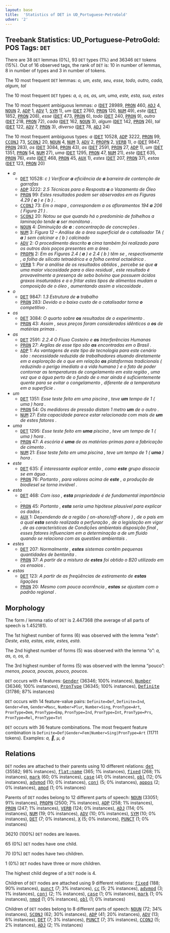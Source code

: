 ```yaml
---
layout: base
title:  'Statistics of DET in UD_Portuguese-PetroGold'
udver: '2'
---
```


## Treebank Statistics: UD_Portuguese-PetroGold: POS Tags: `DET`

There are 38 `DET` lemmas (0%), 93 `DET` types (1%) and 36346 `DET` tokens (15%).
Out of 16 observed tags, the rank of `DET` is: 10 in number of lemmas, 8 in number of types and 3 in number of tokens.

The 10 most frequent `DET` lemmas: <em>o, um, este, seu, esse, todo, outro, cada, algum, tal</em>

The 10 most frequent `DET` types:  <em>a, o, os, as, um, uma, este, esta, sua, estes</em>

The 10 most frequent ambiguous lemmas: <em>o</em> (<tt><a href="pt_petrogold-pos-DET.html">DET</a></tt> 28989, <tt><a href="pt_petrogold-pos-PRON.html">PRON</a></tt> 460, <tt><a href="pt_petrogold-pos-ADJ.html">ADJ</a></tt> 4, <tt><a href="pt_petrogold-pos-NOUN.html">NOUN</a></tt> 2, <tt><a href="pt_petrogold-pos-ADP.html">ADP</a></tt> 1, <tt><a href="pt_petrogold-pos-ADV.html">ADV</a></tt> 1, <tt><a href="pt_petrogold-pos-SYM.html">SYM</a></tt> 1), <em>um</em> (<tt><a href="pt_petrogold-pos-DET.html">DET</a></tt> 2760, <tt><a href="pt_petrogold-pos-PRON.html">PRON</a></tt> 120, <tt><a href="pt_petrogold-pos-NUM.html">NUM</a></tt> 49), <em>este</em> (<tt><a href="pt_petrogold-pos-DET.html">DET</a></tt> 1852, <tt><a href="pt_petrogold-pos-PRON.html">PRON</a></tt> 208), <em>esse</em> (<tt><a href="pt_petrogold-pos-DET.html">DET</a></tt> 473, <tt><a href="pt_petrogold-pos-PRON.html">PRON</a></tt> 6), <em>todo</em> (<tt><a href="pt_petrogold-pos-DET.html">DET</a></tt> 240, <tt><a href="pt_petrogold-pos-PRON.html">PRON</a></tt> 9), <em>outro</em> (<tt><a href="pt_petrogold-pos-DET.html">DET</a></tt> 218, <tt><a href="pt_petrogold-pos-PRON.html">PRON</a></tt> 72), <em>cada</em> (<tt><a href="pt_petrogold-pos-DET.html">DET</a></tt> 162, <tt><a href="pt_petrogold-pos-NOUN.html">NOUN</a></tt> 3), <em>algum</em> (<tt><a href="pt_petrogold-pos-DET.html">DET</a></tt> 142, <tt><a href="pt_petrogold-pos-PRON.html">PRON</a></tt> 26), <em>tal</em> (<tt><a href="pt_petrogold-pos-DET.html">DET</a></tt> 122, <tt><a href="pt_petrogold-pos-ADV.html">ADV</a></tt> 7, <tt><a href="pt_petrogold-pos-PRON.html">PRON</a></tt> 3), <em>diverso</em> (<tt><a href="pt_petrogold-pos-DET.html">DET</a></tt> 78, <tt><a href="pt_petrogold-pos-ADJ.html">ADJ</a></tt> 24)

The 10 most frequent ambiguous types:  <em>a</em> (<tt><a href="pt_petrogold-pos-DET.html">DET</a></tt> 10528, <tt><a href="pt_petrogold-pos-ADP.html">ADP</a></tt> 3222, <tt><a href="pt_petrogold-pos-PRON.html">PRON</a></tt> 99, <tt><a href="pt_petrogold-pos-CCONJ.html">CCONJ</a></tt> 73, <tt><a href="pt_petrogold-pos-SCONJ.html">SCONJ</a></tt> 20, <tt><a href="pt_petrogold-pos-NOUN.html">NOUN</a></tt> 4, <tt><a href="pt_petrogold-pos-NUM.html">NUM</a></tt> 3, <tt><a href="pt_petrogold-pos-ADV.html">ADV</a></tt> 2, <tt><a href="pt_petrogold-pos-PROPN.html">PROPN</a></tt> 2, <tt><a href="pt_petrogold-pos-VERB.html">VERB</a></tt> 1), <em>o</em> (<tt><a href="pt_petrogold-pos-DET.html">DET</a></tt> 9847, <tt><a href="pt_petrogold-pos-PRON.html">PRON</a></tt> 283), <em>os</em> (<tt><a href="pt_petrogold-pos-DET.html">DET</a></tt> 3084, <tt><a href="pt_petrogold-pos-PRON.html">PRON</a></tt> 43), <em>as</em> (<tt><a href="pt_petrogold-pos-DET.html">DET</a></tt> 2591, <tt><a href="pt_petrogold-pos-PRON.html">PRON</a></tt> 27, <tt><a href="pt_petrogold-pos-ADP.html">ADP</a></tt> 1), <em>um</em> (<tt><a href="pt_petrogold-pos-DET.html">DET</a></tt> 1351, <tt><a href="pt_petrogold-pos-PRON.html">PRON</a></tt> 54, <tt><a href="pt_petrogold-pos-NUM.html">NUM</a></tt> 27), <em>uma</em> (<tt><a href="pt_petrogold-pos-DET.html">DET</a></tt> 1295, <tt><a href="pt_petrogold-pos-PRON.html">PRON</a></tt> 47, <tt><a href="pt_petrogold-pos-NUM.html">NUM</a></tt> 21), <em>este</em> (<tt><a href="pt_petrogold-pos-DET.html">DET</a></tt> 635, <tt><a href="pt_petrogold-pos-PRON.html">PRON</a></tt> 76), <em>esta</em> (<tt><a href="pt_petrogold-pos-DET.html">DET</a></tt> 468, <tt><a href="pt_petrogold-pos-PRON.html">PRON</a></tt> 45, <tt><a href="pt_petrogold-pos-AUX.html">AUX</a></tt> 1), <em>estes</em> (<tt><a href="pt_petrogold-pos-DET.html">DET</a></tt> 207, <tt><a href="pt_petrogold-pos-PRON.html">PRON</a></tt> 37), <em>estas</em> (<tt><a href="pt_petrogold-pos-DET.html">DET</a></tt> 123, <tt><a href="pt_petrogold-pos-PRON.html">PRON</a></tt> 20)


* <em>a</em>
  * <tt><a href="pt_petrogold-pos-DET.html">DET</a></tt> 10528: <em>c ) Verificar <b>a</b> eficiência de <b>a</b> barreira de contenção de garrafas</em>
  * <tt><a href="pt_petrogold-pos-ADP.html">ADP</a></tt> 3222: <em>2.5 Técnicas para a Resposta <b>a</b> o Vazamento de Óleo</em>
  * <tt><a href="pt_petrogold-pos-PRON.html">PRON</a></tt> 99: <em>Estes resultados podem ser observados em as Figuras 4.29 ( <b>a</b> ) e ( b ) .</em>
  * <tt><a href="pt_petrogold-pos-CCONJ.html">CCONJ</a></tt> 73: <em>Em o mapa , correspondem a os afloramentos 194 <b>a</b> 206 ( Figura 21 ) .</em>
  * <tt><a href="pt_petrogold-pos-SCONJ.html">SCONJ</a></tt> 20: <em>Notou se que quando há o predomínio de folhelhos a laminação tende <b>a</b> ser monótona .</em>
  * <tt><a href="pt_petrogold-pos-NOUN.html">NOUN</a></tt> 4: <em>Diminuição de <b>a</b> : concentração de concreções .</em>
  * <tt><a href="pt_petrogold-pos-NUM.html">NUM</a></tt> 3: <em>Figura 12 – Análise de a área superficial de o catalisador TA ( <b>a</b> ) sem calcinar e ( b ) calcinado</em>
  * <tt><a href="pt_petrogold-pos-ADV.html">ADV</a></tt> 2: <em>O procedimento descrito <b>a</b> cima também foi realizado para os outros dois poços presentes em a área .</em>
  * <tt><a href="pt_petrogold-pos-PROPN.html">PROPN</a></tt> 2: <em>Em as Figuras 2.4 ( <b>a</b> ) e 2.4 ( b ) têm se , respectivamente , a folha de silicato tetraédrica e a folha central octaédrica .</em>
  * <tt><a href="pt_petrogold-pos-VERB.html">VERB</a></tt> 1: <em>Por a análise de os resultados obtidos , percebe se que <b>a</b> uma maior viscosidade para o óleo residual , este resultado é provavelmente a presença de sebo bolvino que possuem ácidos graxos insaturados e a o fritar estes tipos de alimentos mudam a composição de o óleo , aumentando assim a viscosidade .</em>
* <em>o</em>
  * <tt><a href="pt_petrogold-pos-DET.html">DET</a></tt> 9847: <em>1.3 Estrutura de <b>o</b> trabalho</em>
  * <tt><a href="pt_petrogold-pos-PRON.html">PRON</a></tt> 283: <em>Devido a o baixo custo de o catalisador torna <b>o</b> competitivo .</em>
* <em>os</em>
  * <tt><a href="pt_petrogold-pos-DET.html">DET</a></tt> 3084: <em>O quarto sobre <b>os</b> resultados de o experimento .</em>
  * <tt><a href="pt_petrogold-pos-PRON.html">PRON</a></tt> 43: <em>Assim , seus preços foram considerados idênticos a <b>os</b> de matérias primas .</em>
* <em>as</em>
  * <tt><a href="pt_petrogold-pos-DET.html">DET</a></tt> 2591: <em>2.2.4 O Fluxo Costeiro e <b>as</b> Interferências Humanas</em>
  * <tt><a href="pt_petrogold-pos-PRON.html">PRON</a></tt> 27: <em>Argilas de esse tipo são <b>as</b> encontradas em o Brasil .</em>
  * <tt><a href="pt_petrogold-pos-ADP.html">ADP</a></tt> 1: <em>As vantagens de este tipo de tecnologia para este cenário são : necessidade reduzida de trabalhadores atuando diretamente em a exploração de o que em relação <b>as</b> plataformas tradicionais ( reduzindo o perigo imediato a a vida humana ) e o fato de poder contornar as temperaturas de congelamento em esta região , uma vez que a água perto de o fundo de o mar ainda é suficientemente quente para se evitar o congelamento , diferente de a temperatura em a superfície .</em>
* <em>um</em>
  * <tt><a href="pt_petrogold-pos-DET.html">DET</a></tt> 1351: <em>Esse teste feito em uma piscina , teve <b>um</b> tempo de 1 ( uma ) hora .</em>
  * <tt><a href="pt_petrogold-pos-PRON.html">PRON</a></tt> 54: <em>Os medidores de pressão distam 1 metro <b>um</b> de o outro .</em>
  * <tt><a href="pt_petrogold-pos-NUM.html">NUM</a></tt> 27: <em>Esta capacidade parece estar relacionada com mais de <b>um</b> de estes fatores .</em>
* <em>uma</em>
  * <tt><a href="pt_petrogold-pos-DET.html">DET</a></tt> 1295: <em>Esse teste feito em <b>uma</b> piscina , teve um tempo de 1 ( uma ) hora .</em>
  * <tt><a href="pt_petrogold-pos-PRON.html">PRON</a></tt> 47: <em>A escória é <b>uma</b> de as matérias-primas para a fabricação de cimento .</em>
  * <tt><a href="pt_petrogold-pos-NUM.html">NUM</a></tt> 21: <em>Esse teste feito em uma piscina , teve um tempo de 1 ( <b>uma</b> ) hora .</em>
* <em>este</em>
  * <tt><a href="pt_petrogold-pos-DET.html">DET</a></tt> 635: <em>É interessante explicar então , como <b>este</b> grupo dissocia se em água .</em>
  * <tt><a href="pt_petrogold-pos-PRON.html">PRON</a></tt> 76: <em>Portanto , para valores acima de <b>este</b> , a produção de biodiesel se torna inviável .</em>
* <em>esta</em>
  * <tt><a href="pt_petrogold-pos-DET.html">DET</a></tt> 468: <em>Com isso , <b>esta</b> propriedade é de fundamental importância .</em>
  * <tt><a href="pt_petrogold-pos-PRON.html">PRON</a></tt> 45: <em>Portanto , <b>esta</b> seria uma hipótese plausível para explicar os dados .</em>
  * <tt><a href="pt_petrogold-pos-AUX.html">AUX</a></tt> 1: <em>Dependendo de a região ( on-shore/off-shore ) , de o país em a qual <b>esta</b> sendo realizada a perfuração , de a legislação em vigor , de as características de Condições ambientais disposição final , esses fatores influenciam em a determinação a de um fluido quando se relaciona com as questões ambientais .</em>
* <em>estes</em>
  * <tt><a href="pt_petrogold-pos-DET.html">DET</a></tt> 207: <em>Normalmente , <b>estes</b> sistemas contêm pequenas quantidades de bentonita .</em>
  * <tt><a href="pt_petrogold-pos-PRON.html">PRON</a></tt> 37: <em>A partir de a mistura de <b>estes</b> foi obtido o B20 utilizado em os ensaios .</em>
* <em>estas</em>
  * <tt><a href="pt_petrogold-pos-DET.html">DET</a></tt> 123: <em>A partir de as freqüências de estiramento de <b>estas</b> ligações</em>
  * <tt><a href="pt_petrogold-pos-PRON.html">PRON</a></tt> 20: <em>Mesmo com pouca ocorrência , <b>estas</b> se ajustam com o padrão regional .</em>

## Morphology

The form / lemma ratio of `DET` is 2.447368 (the average of all parts of speech is 1.452181).

The 1st highest number of forms (6) was observed with the lemma “este”: <em>Deste, esta, estas, este, estes, está</em>.

The 2nd highest number of forms (5) was observed with the lemma “o”: <em>a, as, o, os, á</em>.

The 3rd highest number of forms (5) was observed with the lemma “pouco”: <em>menos, pouca, poucas, pouco, poucos</em>.

`DET` occurs with 4 features: <tt><a href="pt_petrogold-feat-Gender.html">Gender</a></tt> (36346; 100% instances), <tt><a href="pt_petrogold-feat-Number.html">Number</a></tt> (36346; 100% instances), <tt><a href="pt_petrogold-feat-PronType.html">PronType</a></tt> (36345; 100% instances), <tt><a href="pt_petrogold-feat-Definite.html">Definite</a></tt> (31786; 87% instances)

`DET` occurs with 14 feature-value pairs: `Definite=Def`, `Definite=Ind`, `Gender=Fem`, `Gender=Masc`, `Number=Plur`, `Number=Sing`, `PronType=Art`, `PronType=Dem`, `PronType=Emp`, `PronType=Ind`, `PronType=Int`, `PronType=Prs`, `PronType=Rel`, `PronType=Tot`

`DET` occurs with 36 feature combinations.
The most frequent feature combination is `Definite=Def|Gender=Fem|Number=Sing|PronType=Art` (11711 tokens).
Examples: <em>a, , µ, á</em>


## Relations

`DET` nodes are attached to their parents using 10 different relations: <tt><a href="pt_petrogold-dep-det.html">det</a></tt> (35582; 98% instances), <tt><a href="pt_petrogold-dep-flat-name.html">flat:name</a></tt> (365; 1% instances), <tt><a href="pt_petrogold-dep-fixed.html">fixed</a></tt> (268; 1% instances), <tt><a href="pt_petrogold-dep-mark.html">mark</a></tt> (60; 0% instances), <tt><a href="pt_petrogold-dep-case.html">case</a></tt> (41; 0% instances), <tt><a href="pt_petrogold-dep-obl.html">obl</a></tt> (12; 0% instances), <tt><a href="pt_petrogold-dep-advmod.html">advmod</a></tt> (10; 0% instances), <tt><a href="pt_petrogold-dep-conj.html">conj</a></tt> (5; 0% instances), <tt><a href="pt_petrogold-dep-appos.html">appos</a></tt> (2; 0% instances), <tt><a href="pt_petrogold-dep-amod.html">amod</a></tt> (1; 0% instances)

Parents of `DET` nodes belong to 12 different parts of speech: <tt><a href="pt_petrogold-pos-NOUN.html">NOUN</a></tt> (33051; 91% instances), <tt><a href="pt_petrogold-pos-PROPN.html">PROPN</a></tt> (2500; 7% instances), <tt><a href="pt_petrogold-pos-ADP.html">ADP</a></tt> (258; 1% instances), <tt><a href="pt_petrogold-pos-PRON.html">PRON</a></tt> (247; 1% instances), <tt><a href="pt_petrogold-pos-VERB.html">VERB</a></tt> (124; 0% instances), <tt><a href="pt_petrogold-pos-ADJ.html">ADJ</a></tt> (114; 0% instances), <tt><a href="pt_petrogold-pos-NUM.html">NUM</a></tt> (19; 0% instances), <tt><a href="pt_petrogold-pos-ADV.html">ADV</a></tt> (10; 0% instances), <tt><a href="pt_petrogold-pos-SYM.html">SYM</a></tt> (10; 0% instances), <tt><a href="pt_petrogold-pos-DET.html">DET</a></tt> (7; 0% instances), <tt><a href="pt_petrogold-pos-X.html">X</a></tt> (5; 0% instances), <tt><a href="pt_petrogold-pos-PUNCT.html">PUNCT</a></tt> (1; 0% instances)

36210 (100%) `DET` nodes are leaves.

65 (0%) `DET` nodes have one child.

70 (0%) `DET` nodes have two children.

1 (0%) `DET` nodes have three or more children.

The highest child degree of a `DET` node is 4.

Children of `DET` nodes are attached using 9 different relations: <tt><a href="pt_petrogold-dep-fixed.html">fixed</a></tt> (188; 90% instances), <tt><a href="pt_petrogold-dep-punct.html">punct</a></tt> (7; 3% instances), <tt><a href="pt_petrogold-dep-cc.html">cc</a></tt> (5; 2% instances), <tt><a href="pt_petrogold-dep-advmod.html">advmod</a></tt> (3; 1% instances), <tt><a href="pt_petrogold-dep-conj.html">conj</a></tt> (2; 1% instances), <tt><a href="pt_petrogold-dep-case.html">case</a></tt> (1; 0% instances), <tt><a href="pt_petrogold-dep-mark.html">mark</a></tt> (1; 0% instances), <tt><a href="pt_petrogold-dep-nmod.html">nmod</a></tt> (1; 0% instances), <tt><a href="pt_petrogold-dep-obl.html">obl</a></tt> (1; 0% instances)

Children of `DET` nodes belong to 8 different parts of speech: <tt><a href="pt_petrogold-pos-NOUN.html">NOUN</a></tt> (72; 34% instances), <tt><a href="pt_petrogold-pos-SCONJ.html">SCONJ</a></tt> (62; 30% instances), <tt><a href="pt_petrogold-pos-ADP.html">ADP</a></tt> (41; 20% instances), <tt><a href="pt_petrogold-pos-ADV.html">ADV</a></tt> (13; 6% instances), <tt><a href="pt_petrogold-pos-DET.html">DET</a></tt> (7; 3% instances), <tt><a href="pt_petrogold-pos-PUNCT.html">PUNCT</a></tt> (7; 3% instances), <tt><a href="pt_petrogold-pos-CCONJ.html">CCONJ</a></tt> (5; 2% instances), <tt><a href="pt_petrogold-pos-ADJ.html">ADJ</a></tt> (2; 1% instances)

